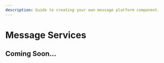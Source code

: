 ```yaml
---
description: Guide to creating your own message platform component.
---
```


# Message Services

## Coming Soon...

